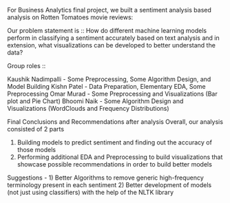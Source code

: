 For Business Analytics final project, we built a sentiment analysis based analysis on Rotten Tomatoes movie reviews:

Our problem statement is :: How do different machine learning models perform in classifying a sentiment 
accurately based on text analysis and in extension, what visualizations can be developed to better understand the data?

Group roles :: 
  
  Kaushik Nadimpalli - Some Preprocessing, Some Algorithm Design, and Model Building 
  Kishn Patel - Data Preparation, Elementary EDA, Some Preprocessing
  Omar Murad - Some Preprocessing and Visualizations (Bar plot and Pie Chart)
  Bhoomi Naik - Some Algorithm Design and Visualizations (WordClouds and Frequency Distributions)
   
   
Final Conclusions and Recommendations after analysis 
  Overall, our analysis consisted of 2 parts
   1) Building models to predict sentiment and finding out the accuracy of those models
   2) Performing additional EDA and Preprocessing to build visualizations that showcase possible recommendations in order to build better models

   Suggestions - 
    1) Better Algorithms to remove generic high-frequency terminology present in each sentiment
    2) Better development of models (not just using classifiers) with the help of the NLTK library

